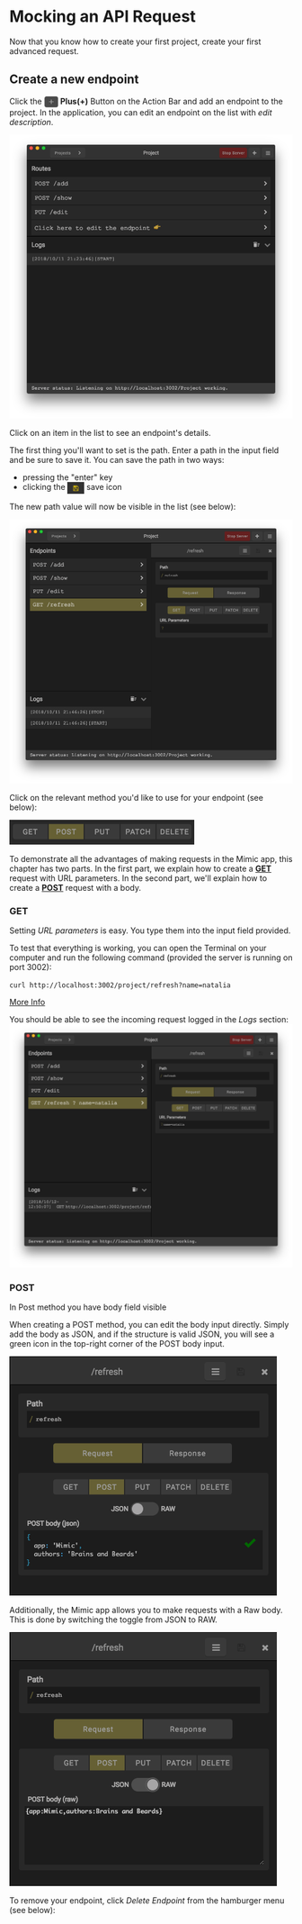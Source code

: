 # Mocking an API Request

Now that you know how to create your first project, create your first advanced request.

## Create a new endpoint

Click the
<img align="top" src="../Images/addicon.png" width="25"> **Plus(+)** Button on the Action Bar and add an endpoint to the project. In the application, you can edit an endpoint on the list with _edit description_.

![New Endpoint](../Images/newendpoint.png 'New Endpoint')

Click on an item in the list to see an endpoint's details.

The first thing you'll want to set is the path. Enter a path in the input field and be sure to save it. You can save the path in two ways:

- pressing the "enter" key
- clicking the <img align="top" src="../Images/saveicon.png" width="30"> save icon

The new path value will now be visible in the list (see below):

![New Path](../Images/newpath.png 'New Path')

Click on the relevant method you'd like to use for your endpoint (see below):

![Methods buttons](../Images/methodsbuttons.png 'Methods buttons')

To demonstrate all the advantages of making requests in the Mimic app, this chapter has two parts. In the first part, we explain how to create a [**GET**](#get) request with URL parameters. In the second part, we'll explain how to create a [**POST**](#post) request with a body.

### GET

Setting _URL parameters_ is easy. You type them into the input field provided.

To test that everything is working, you can open the Terminal on your computer and run the following command (provided the server is running on port 3002):

`curl http://localhost:3002/project/refresh?name=natalia`

[More Info](http://www.codingpedia.org/ama/how-to-test-a-rest-api-from-command-line-with-curl/)

You should be able to see the incoming request logged in the _Logs_ section:
![Url Parameters Log](../Images/urlparametersexample.png 'Url Parameters Log')

### POST

In Post method you have body field visible

When creating a POST method, you can edit the body input directly. Simply add the body as JSON, and if the structure is valid JSON, you will see a green icon in the top-right corner of the POST body input.

![Json body](../Images/jsonbody.png 'Json body')

Additionally, the Mimic app allows you to make requests with a Raw body. This is done by switching the toggle from JSON to RAW.

![Raw body](../Images/rawbody.png 'Json body')

To remove your endpoint, click _Delete Endpoint_ from the hamburger menu (see below):
